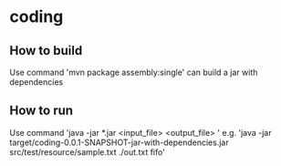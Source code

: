 # coding
## How to build
Use command 'mvn package assembly:single' can build a jar with dependencies

## How to run
Use command 'java -jar *.jar <input_file> <output_file> <policy>'
e.g. 'java -jar target/coding-0.0.1-SNAPSHOT-jar-with-dependencies.jar src/test/resource/sample.txt ./out.txt fifo'
